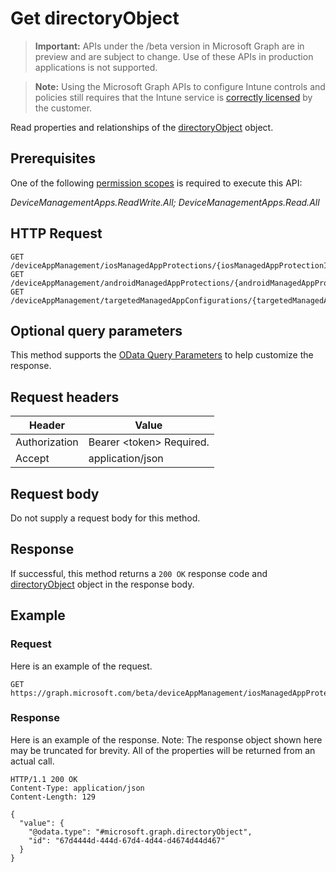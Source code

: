 ﻿# Get directoryObject

> **Important:** APIs under the /beta version in Microsoft Graph are in preview and are subject to change. Use of these APIs in production applications is not supported.

> **Note:** Using the Microsoft Graph APIs to configure Intune controls and policies still requires that the Intune service is [correctly licensed](https://go.microsoft.com/fwlink/?linkid=839381) by the customer.

Read properties and relationships of the [directoryObject](../resources/intune_mam_directoryobject.md) object.
## Prerequisites
One of the following [permission scopes](https://developer.microsoft.com/en-us/graph/docs/authorization/permission_scopes) is required to execute this API:

*DeviceManagementApps.ReadWrite.All; DeviceManagementApps.Read.All*
## HTTP Request
<!-- {
  "blockType": "ignored"
}
-->
```http
GET /deviceAppManagement/iosManagedAppProtections/{iosManagedAppProtectionId}/targetedSecurityGroups/{directoryObjectId}
GET /deviceAppManagement/androidManagedAppProtections/{androidManagedAppProtectionId}/targetedSecurityGroups/{directoryObjectId}
GET /deviceAppManagement/targetedManagedAppConfigurations/{targetedManagedAppConfigurationId}/targetedSecurityGroups/{directoryObjectId}
```

## Optional query parameters
This method supports the [OData Query Parameters](https://developer.microsoft.com/en-us/graph/docs/overview/query_parameters) to help customize the response.
## Request headers
|Header|Value|
|---|---|
|Authorization|Bearer &lt;token&gt; Required.|
|Accept|application/json|

## Request body
Do not supply a request body for this method.

## Response
If successful, this method returns a `200 OK` response code and [directoryObject](../resources/intune_mam_directoryobject.md) object in the response body.

## Example
### Request
Here is an example of the request.
```http
GET https://graph.microsoft.com/beta/deviceAppManagement/iosManagedAppProtections/{iosManagedAppProtectionId}/targetedSecurityGroups/{directoryObjectId}
```

### Response
Here is an example of the response. Note: The response object shown here may be truncated for brevity. All of the properties will be returned from an actual call.
```http
HTTP/1.1 200 OK
Content-Type: application/json
Content-Length: 129

{
  "value": {
    "@odata.type": "#microsoft.graph.directoryObject",
    "id": "67d4444d-444d-67d4-4d44-d4674d44d467"
  }
}
```



